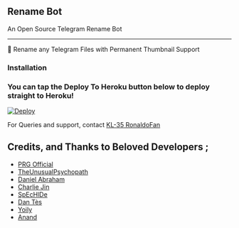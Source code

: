 ## Rename Bot 

An Open Source Telegram Rename Bot

---
👺 Rename any Telegram Files with Permanent Thumbnail Support


### Installation


### You can tap the Deploy To Heroku button below to deploy straight to Heroku!
[![Deploy](https://www.herokucdn.com/deploy/button.svg)](https://heroku.com/deploy?template=https://github.com/Hirusha-H/TG-Renamer-Bot)

For Queries and support, contact [KL-35 RonaldoFan](https://telegram.dog/KL35RonaldoFan)

## Credits, and Thanks to Beloved Developers ;

* [PRG Official](https://telegram.dog/prgofficial)
* [TheUnusualPsychopath](https://telegram.dog/TheUnusualPsychopath)
* [Daniel Abraham](https://telegram.dog/Daniel_Abraham)
* [Charlie Jin](https://telegram.dog/Charlie_Jin)
* [SpEcHlDe](https://telegram.dog/SpEcHlDe) 
* [Dan Tès](https://telegram.dog/haskell) 
* [Yoily](https://telegram.dog/YoilyL)
* [Anand](https://telegram.dog/Anandpskerala)
